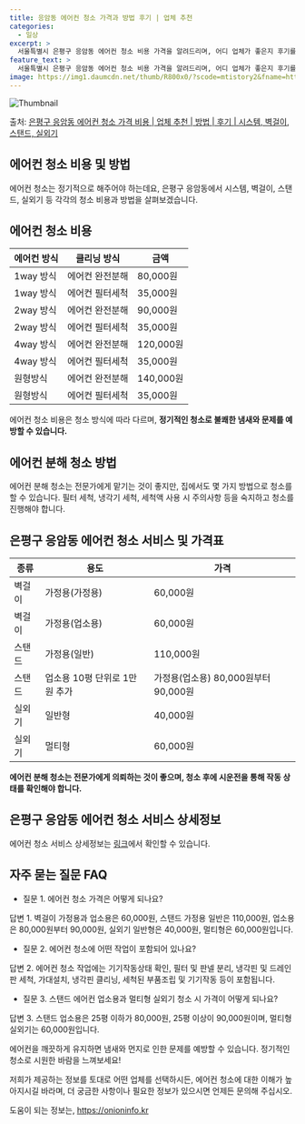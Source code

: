 ```yaml
---
title: 응암동 에어컨 청소 가격과 방법 후기 | 업체 추천
categories:
  - 일상
excerpt: >
  서울특별시 은평구 응암동 에어컨 청소 비용 가격을 알려드리며, 어디 업체가 좋은지 후기를 통해 알아보겠습니다. 현재 글에서는 시스템, 벽걸이, 스탠드, 실외기 각각에 대해 청소 비용이 나와 있으니 참고하시면 되겠습니다. 에어컨 분해 청소 방법 보기 👈 클릭셀프 에어컨 청소 방법 보기👈 클릭은평구 응암동 에어컨 청소 비용시스템에어컨 방식클리닝방식금액1way 방식에어컨 완전분해80,000원1way 방식에어컨 필터세척35,000원2way 방식에어컨 완전분해90,000원2way 방식에어컨 필터세척35,000원4way 방식에어컨 완전분해120,000원4way 방식에어컨 필터세척35,000원원형방식에어컨 완전분해140,000원원형방식에어컨 필터세척35,000원에어컨 청소 견적 샘플 보기 👈 클릭에어컨 냄새의 원인에..
feature_text: >
  서울특별시 은평구 응암동 에어컨 청소 비용 가격을 알려드리며, 어디 업체가 좋은지 후기를 통해 알아보겠습니다. 현재 글에서는 시스템, 벽걸이, 스탠드, 실외기 각각에 대해 청소 비용이 나와 있으니 참고하시면 되겠습니다. 에어컨 분해 청소 방법 보기 👈 클릭셀프 에어컨 청소 방법 보기👈 클릭은평구 응암동 에어컨 청소 비용시스템에어컨 방식클리닝방식금액1way 방식에어컨 완전분해80,000원1way 방식에어컨 필터세척35,000원2way 방식에어컨 완전분해90,000원2way 방식에어컨 필터세척35,000원4way 방식에어컨 완전분해120,000원4way 방식에어컨 필터세척35,000원원형방식에어컨 완전분해140,000원원형방식에어컨 필터세척35,000원에어컨 청소 견적 샘플 보기 👈 클릭에어컨 냄새의 원인에..
image: https://img1.daumcdn.net/thumb/R800x0/?scode=mtistory2&fname=https%3A%2F%2Fblog.kakaocdn.net%2Fdn%2FddmFsO%2FbtsHuxuWVWs%2FKzQPLs2ZJnmXLXgkTh1qI1%2Fimg.webp
---
```


![Thumbnail](https://img1.daumcdn.net/thumb/R800x0/?scode=mtistory2&fname=https%3A%2F%2Fblog.kakaocdn.net%2Fdn%2FddmFsO%2FbtsHuxuWVWs%2FKzQPLs2ZJnmXLXgkTh1qI1%2Fimg.webp)

<p>출처: <a href="https://onioninfo.kr/entry/%EC%9D%80%ED%8F%89%EA%B5%AC-%EC%9D%91%EC%95%94%EB%8F%99-%EC%97%90%EC%96%B4%EC%BB%A8-%EC%B2%AD%EC%86%8C-%EA%B0%80%EA%B2%A9-%EB%B9%84%EC%9A%A9-%EC%97%85%EC%B2%B4-%EC%B6%94%EC%B2%9C-%EB%B0%A9%EB%B2%95-%ED%9B%84%EA%B8%B0-%EC%8B%9C%EC%8A%A4%ED%85%9C-%EB%B2%BD%EA%B1%B8%EC%9D%B4-%EC%8A%A4%ED%83%A0%EB%93%9C-%EC%8B%A4%EC%99%B8%EA%B8%B0" rel="dofollow">은평구 응암동 에어컨 청소 가격 비용 | 업체 추천 | 방법 | 후기 | 시스템, 벽걸이, 스탠드, 실외기</a> </p>

## 에어컨 청소 비용 및 방법

에어컨 청소는 정기적으로 해주어야 하는데요, 은평구 응암동에서 시스템, 벽걸이, 스탠드, 실외기 등 각각의 청소 비용과 방법을
살펴보겠습니다.

## **에어컨 청소 비용**

**에어컨 방식** | **클리닝 방식** | **금액**  
---|---|---  
1way 방식 | 에어컨 완전분해 | 80,000원  
1way 방식 | 에어컨 필터세척 | 35,000원  
2way 방식 | 에어컨 완전분해 | 90,000원  
2way 방식 | 에어컨 필터세척 | 35,000원  
4way 방식 | 에어컨 완전분해 | 120,000원  
4way 방식 | 에어컨 필터세척 | 35,000원  
원형방식 | 에어컨 완전분해 | 140,000원  
원형방식 | 에어컨 필터세척 | 35,000원  
  
에어컨 청소 비용은 청소 방식에 따라 다르며, **정기적인 청소로 불쾌한 냄새와 문제를 예방할 수 있습니다.**

## **에어컨 분해 청소 방법**

에어컨 분해 청소는 전문가에게 맡기는 것이 좋지만, 집에서도 몇 가지 방법으로 청소를 할 수 있습니다. 필터 세척, 냉각기 세척, 세척액
사용 시 주의사항 등을 숙지하고 청소를 진행해야 합니다.

## **은평구 응암동 에어컨 청소 서비스 및 가격표**

**종류** | **용도** | **가격**  
---|---|---  
벽걸이 | 가정용(가정용) | 60,000원  
벽걸이 | 가정용(업소용) | 60,000원  
스탠드 | 가정용(일반) | 110,000원  
스탠드 | 업소용 10평 단위로 1만원 추가 | 가정용(업소용) 80,000원부터 90,000원  
실외기 | 일반형 | 40,000원  
실외기 | 멀티형 | 60,000원  
  
**에어컨 분해 청소는 전문가에게 의뢰하는 것이 좋으며, 청소 후에 시운전을 통해 작동 상태를 확인해야 합니다.**

## **은평구 응암동 에어컨 청소 서비스 상세정보**

에어컨 청소 서비스 상세정보는 [링크](링크)에서 확인할 수 있습니다.

## **자주 묻는 질문 FAQ**

  * 질문 1. 에어컨 청소 가격은 어떻게 되나요?

답변 1. 벽걸이 가정용과 업소용은 60,000원, 스탠드 가정용 일반은 110,000원, 업소용은 80,000원부터 90,000원, 실외기
일반형은 40,000원, 멀티형은 60,000원입니다.

  * 질문 2. 에어컨 청소에 어떤 작업이 포함되어 있나요?

답변 2. 에어컨 청소 작업에는 기기작동상태 확인, 필터 및 판넬 분리, 냉각핀 및 드레인판 세척, 가대설치, 냉각핀 클리닝, 세척된
부품조립 및 기기작동 등이 포함됩니다.

  * 질문 3. 스탠드 에어컨 업소용과 멀티형 실외기 청소 시 가격이 어떻게 되나요?

답변 3. 스탠드 업소용은 25평 이하가 80,000원, 25평 이상이 90,000원이며, 멀티형 실외기는 60,000원입니다.

에어컨을 깨끗하게 유지하면 냄새와 먼지로 인한 문제를 예방할 수 있습니다. 정기적인 청소로 시원한 바람을 느껴보세요!

저희가 제공하는 정보를 토대로 어떤 업체를 선택하시든, 에어컨 청소에 대한 이해가 높아지시길 바라며, 더 궁금한 사항이나 필요한 정보가
있으시면 언제든 문의해 주십시오.

 

도움이 되는 정보는, <a href="https://onioninfo.kr" rel="dofollow">https://onioninfo.kr</a>



